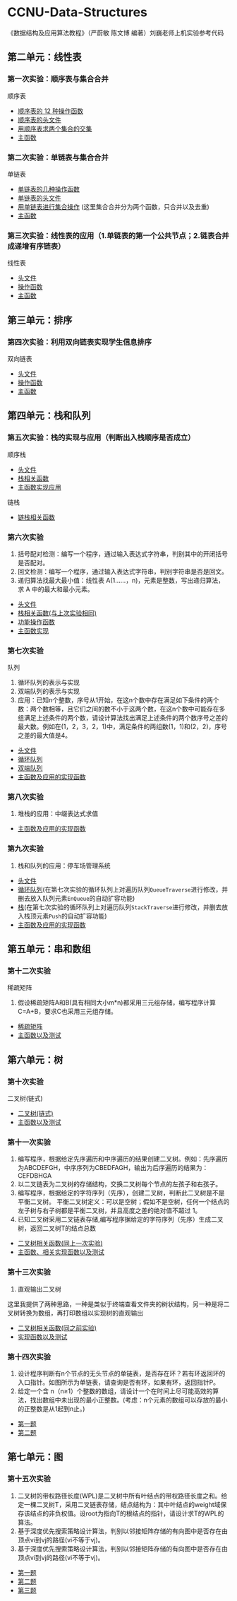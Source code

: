 # CCNU-Data-Structures

《数据结构及应用算法教程》（严蔚敏 陈文博 编著）刘巍老师上机实验参考代码

## 第二单元：线性表

### 第一次实验：顺序表与集合合并

顺序表

* [顺序表的 12 种操作函数](https://github.com/serendipity565/CCNU-Data-Structures/blob/main/Unit2/Experiment1/SQListFunction.cpp)
* [顺序表的头文件](https://github.com/Serendipity565/CCNU-Data-Structures/blob/main/Unit2/Experiment1/head.h)
* [用顺序表求两个集合的交集](https://github.com/serendipity565/CCNU-Data-Structures/blob/main/Unit2/Experiment1/SetFunction.cpp)
* [主函数](https://github.com/Serendipity565/CCNU-Data-Structures/blob/main/Unit2/Experiment1/test.cpp)

### 第二次实验：单链表与集合合并

单链表

* [单链表的几种操作函数](https://github.com/Serendipity565/CCNU-Data-Structures/blob/main/Unit2/Experiment2/LinkList.cpp)
* [单链表的头文件](https://github.com/Serendipity565/CCNU-Data-Structures/blob/main/Unit2/Experiment2/head.h)
* [用单链表进行集合操作](https://github.com/Serendipity565/CCNU-Data-Structures/blob/main/Unit2/Experiment2/SetFunction.cpp) (这里集合合并分为两个函数，只合并以及去重)
* [主函数](https://github.com/Serendipity565/CCNU-Data-Structures/blob/main/Unit2/Experiment2/test.cpp)

### 第三次实验：线性表的应用（1.单链表的第一个公共节点；2.链表合并成递增有序链表）

线性表

* [头文件](https://github.com/Serendipity565/CCNU-Data-Structures/blob/main/Unit2/Experiment3/head.h)
* [操作函数](https://github.com/Serendipity565/CCNU-Data-Structures/blob/main/Unit2/Experiment3/LinkList.cpp)
* [主函数](https://github.com/Serendipity565/CCNU-Data-Structures/blob/main/Unit2/Experiment3/test.cpp)

## 第三单元：排序

### 第四次实验：利用双向链表实现学生信息排序

双向链表

* [头文件](https://github.com/Serendipity565/CCNU-Data-Structures/blob/main/Unit3/Experiment4/head.h)
* [操作函数](https://github.com/Serendipity565/CCNU-Data-Structures/blob/main/Unit3/Experiment4/LinkList.cpp)
* [主函数](https://github.com/Serendipity565/CCNU-Data-Structures/blob/main/Unit3/Experiment4/test.cpp)

## 第四单元：栈和队列

### 第五次实验：栈的实现与应用（判断出入栈顺序是否成立）

顺序栈

* [头文件](https://github.com/Serendipity565/CCNU-Data-Structures/blob/main/Unit4/Experiment5/head.h)
* [栈相关函数](https://github.com/Serendipity565/CCNU-Data-Structures/blob/main/Unit4/Experiment5/StackFunction.cpp)
* [主函数实现应用](https://github.com/Serendipity565/CCNU-Data-Structures/blob/main/Unit4/Experiment5/test.cpp)

链栈

* [链栈相关函数](https://github.com/Serendipity565/CCNU-Data-Structures/blob/main/Unit4/Experiment5/LinkStackFunction.cpp)

### 第六次实验

1. 括号配对检测：编写一个程序，通过输入表达式字符串，判别其中的开闭括号是否配对。
2. 回文检测：编写一个程序，通过输入表达式字符串，判别字符串是否是回文。
3. 递归算法找最大最小值：线性表 A(1……，n)，元素是整数，写出递归算法，求 A 中的最大和最小元素。

* [头文件](https://github.com/Serendipity565/CCNU-Data-Structures/blob/main/Unit4/Experiment6/head.h)
* [栈相关函数(与上次实验相同)](https://github.com/Serendipity565/CCNU-Data-Structures/blob/main/Unit4/Experiment6/StackFunction.cpp)
* [功能操作函数](https://github.com/Serendipity565/CCNU-Data-Structures/blob/main/Unit4/Experiment6/Function.cpp)
* [主函数实现](https://github.com/Serendipity565/CCNU-Data-Structures/blob/main/Unit4/Experiment6/test.cpp)

### 第七次实验

队列

1. 循环队列的表示与实现
2. 双端队列的表示与实现
3. 应用：已知n个整数，序号从1开始，在这n个数中存在满足如下条件的两个数：两个数相等，且它们之间的数不小于这两个数，在这n个数中可能存在多组满足上述条件的两个数，请设计算法找出满足上述条件的两个数序号之差的最大数。例如在(1，2，3，2，1)中，满足条件的两组数(1，1)和(2，2)，序号之差的最大值是4。

* [头文件](https://github.com/Serendipity565/CCNU-Data-Structures/blob/main/Unit4/Experiment7/head.h)
* [循环队列](https://github.com/Serendipity565/CCNU-Data-Structures/blob/main/Unit4/Experiment7/SeQueueFunction.cpp)
* [双端队列](https://github.com/Serendipity565/CCNU-Data-Structures/blob/main/Unit4/Experiment7/DeQueueFunction.cpp)
* [主函数及应用的实现函数](https://github.com/Serendipity565/CCNU-Data-Structures/blob/main/Unit4/Experiment7/test.cpp)

### 第八次实验

1. 堆栈的应用：中缀表达式求值

* [主函数及应用的实现函数](https://github.com/Serendipity565/CCNU-Data-Structures/blob/main/Unit4/Experiment8/test.cpp)

### 第九次实验

1. 栈和队列的应用：停车场管理系统

* [头文件](https://github.com/Serendipity565/CCNU-Data-Structures/blob/main/Unit4/Experiment9/head.h)
* [循环队列](https://github.com/Serendipity565/CCNU-Data-Structures/blob/main/Unit4/Experiment9/SeQueueFunction.cpp)(在第七次实验的循环队列上对遍历队列`QueueTraverse`进行修改，并删去放入队列元素`EnQueue`的自动扩容功能)
* [栈](https://github.com/Serendipity565/CCNU-Data-Structures/blob/main/Unit4/Experiment9/StackFunction.cpp)(在第七次实验的循环队列上对遍历队列`StackTraverse`进行修改，并删去放入栈顶元素`Push`的自动扩容功能)
* [主函数及应用的实现函数](https://github.com/Serendipity565/CCNU-Data-Structures/blob/main/Unit4/Experiment9/test.cpp)

## 第五单元：串和数组

### 第十二次实验

稀疏矩阵

1. 假设稀疏矩阵A和B(具有相同大小m*n)都采用三元组存储，编写程序计算C=A+B，要求C也采用三元组存储。

* [稀疏矩阵](https://github.com/Serendipity565/CCNU-Data-Structures/blob/main/Unit5/Experiment12/MatricesFunction.cpp)
* [主函数以及测试](https://github.com/Serendipity565/CCNU-Data-Structures/blob/main/Unit5/Experiment12/test.cpp)

## 第六单元：树

### 第十次实验

二叉树(链式)

* [二叉树(链式)](https://github.com/Serendipity565/CCNU-Data-Structures/blob/main/Unit6/Experiment10/TreeFunction.cpp)
* [主函数以及测试](https://github.com/Serendipity565/CCNU-Data-Structures/blob/main/Unit6/Experiment10/test.cpp)

### 第十一次实验

1. 编写程序，根据给定先序遍历和中序遍历的结果创建二叉树。例如：先序遍历为ABCDEFGH，中序序列为CBEDFAGH，输出为后序遍历的结果为：CEFDBHGA
2. 以二叉链表为二叉树的存储结构，交换二叉树每个节点的左孩子和右孩子。
3. 编写程序，根据给定的字符序列（先序），创建二叉树，判断此二叉树是不是平衡二叉树。
平衡二叉树定义：可以是空树；假如不是空树，任何一个结点的左子树与右子树都是平衡二叉树，并且高度之差的绝对值不超过 1。
4. 已知二叉树采用二叉链表存储,编写程序据给定的字符序列（先序）生成二叉树，返回二叉树T的结点总数

* [二叉树相关函数(同上一次实验)](https://github.com/Serendipity565/CCNU-Data-Structures/blob/main/Unit6/Experiment11/TreeFunction.cpp)
* [主函数、相关实现函数以及测试](https://github.com/Serendipity565/CCNU-Data-Structures/blob/main/Unit6/Experiment11/test.cpp)

### 第十三次实验

1. 直观输出二叉树

这里我提供了两种思路，一种是类似于终端查看文件夹的树状结构，另一种是将二叉树转换为数组，再打印数组以实现树的直观输出

* [二叉树相关函数(同之前实验)](https://github.com/Serendipity565/CCNU-Data-Structures/blob/main/Unit6/Experiment13/TreeFunction.cpp)
* [实现函数以及测试](https://github.com/Serendipity565/CCNU-Data-Structures/blob/main/Unit6/Experiment13/test.cpp)

### 第十四次实验

1. 设计程序判断有n个节点的无头节点的单链表，是否存在环？若有环返回环的入口指针。如图所示为单链表，请查询是否有环，如果有环，返回指针P。
2. 给定一个含 n（n≥1）个整数的数组，请设计一个在时间上尽可能高效的算法，找出数组中未出现的最小正整数。(考虑：n个元素的数组可以存放的最小的正整数是从1起到n止。)

* [第一题](https://github.com/Serendipity565/CCNU-Data-Structures/blob/main/Unit3/Experiment14/1.cpp)
* [第二题](https://github.com/Serendipity565/CCNU-Data-Structures/blob/main/Unit3/Experiment14/2.cpp)

## 第七单元：图

### 第十五次实验

1. 二叉树的带权路径长度(WPL)是二叉树中所有叶结点的带权路径长度之和。给定一棵二叉树T，采用二叉链表存储，结点结构为：其中叶结点的weight域保存该结点的非负权值。设root为指向T的根结点的指针，请设计求T的WPL的算法。
2. 基于深度优先搜索策略设计算法，判别以邻接矩阵存储的有向图中是否存在由顶点vi到vj的路径(vi不等于vj)。
3. 基于深度优先搜索策略设计算法，判别以邻接矩阵存储的有向图中是否存在由顶点vi到vj的路径(vi不等于vj)。

* [第一题](https://github.com/Serendipity565/CCNU-Data-Structures/blob/main/Unit7/Experiment15/1.cpp)
* [第二题](https://github.com/Serendipity565/CCNU-Data-Structures/blob/main/Unit7/Experiment15/2.cpp)
* [第三题](https://github.com/Serendipity565/CCNU-Data-Structures/blob/main/Unit7/Experiment15/3.cpp)
